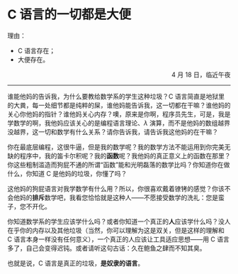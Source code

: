 # C 语言的一切都是大便

理由：

- C 语言存在；
- 大便存在。

<p align="right">4 月 18 日，临近午夜</p>

---

谁能他妈的告诉我，为什么要教给数学系的学生这种垃圾？C 语言简直是地狱里的大粪，每一处细节都是纯粹的屎，谁他妈能告诉我，这一切都在干嘛？谁他妈的关心你他妈的指针？谁他妈关心内存？噢，原来是你啊，程序员先生，可是，我是学数学的啊，我他妈应该关心的是编程语言理论、$\lambda$ 演算，而不是他妈的数组越界没越界，这一切和数学有什么关系？请你告诉我，请告诉我这他妈的在干嘛？

你在最底层编程，这很牛逼，但是我的数学呢？我的数学方法不能运用到你完美无缺的程序中，我的笛卡尔积呢？我的**函数**呢？我他妈的真正意义上的函数在那里？你这些粗制滥造而狗屁不通的所谓“函数”能和光明磊落的数学比吗？你知道你在做什么，你知道 C 是他妈的垃圾，你懂了吗？

这他妈的狗屁语言对我学数学有什么用？所以，你很喜欢戴着镣铐的感觉？你该不会他妈的**排斥**数学吧，我看您恰恰就是这种人——不愿接受数学的洗礼：您是蛮子，您不开化。

你知道数学系的学生应该学什么吗？或者你知道一个真正的**人**应该学什么吗？没人在乎你的内存以及其他垃圾（当然，你可以理解为这是双关，但是这样的理解和 C 语言本身一样没有任何意义），一个真正的人应该让工具适应思想——用 C 语言多了，自己会变得迟钝。或者请听这句古话：久在鲍鱼之肆而不知其臭。

也就是说，C 语言是真正的垃圾，**是奴隶的语言**。
